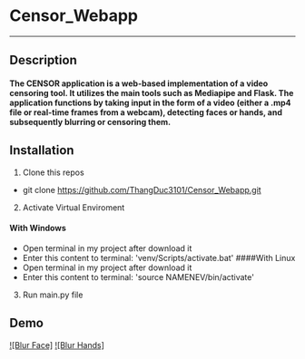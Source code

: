 # Censor_Webapp
---
## Description
#### The CENSOR application is a web-based implementation of a video censoring tool. It utilizes the main tools such as Mediapipe and Flask. The application functions by taking input in the form of a video (either a .mp4 file or real-time frames from a webcam), detecting faces or hands, and subsequently blurring or censoring them.
## Installation
1. Clone this repos
- git clone https://github.com/ThangDuc3101/Censor_Webapp.git
2. Activate Virtual Enviroment
#### With Windows
  - Open terminal in my project after download it
  - Enter this content to terminal: 'venv/Scripts/activate.bat'
####With Linux
  - Open terminal in my project after download it
  - Enter this content to terminal: 'source NAMENEV/bin/activate'
3. Run main.py file
## Demo
[![Blur Face]](https://github.com/ThangDuc3101/Censor_Webapp/blob/master/static/videos/demo1.mp4)
[![Blur Hands]](https://github.com/ThangDuc3101/Censor_Webapp/blob/master/static/videos/demo2.mp4)
